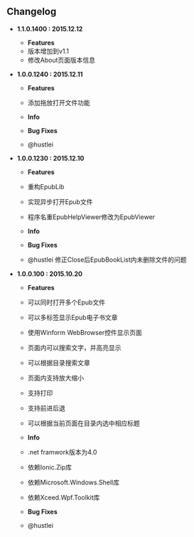 ## Changelog

+ **1.1.0.1400 : 2015.12.12**
    - **Features**
	- 版本增加到v1.1
	- 修改About页面版本信息

+ **1.0.0.1240 : 2015.12.11**
    - **Features**
	- 添加拖放打开文件功能

	- **Info**

    - **Bug Fixes**
    - @hustlei 

+ **1.0.0.1230 : 2015.12.10**
    - **Features**
	- 重构EpubLib
	- 实现异步打开Epub文件
	- 程序名重EpubHelpViewer修改为EpubViewer

	- **Info**

    - **Bug Fixes**
    - @hustlei 修正Close后EpubBookList内未删除文件的问题

+ **1.0.0.100 : 2015.10.20**
    - **Features**
    - 可以同时打开多个Epub文件
    - 可以多标签显示Epub电子书文章
    - 使用Winform WebBrowser控件显示页面
    - 页面内可以搜索文字，并高亮显示
    - 可以根据目录搜索文章
    - 页面内支持放大缩小
    - 支持打印
    - 支持前进后退
    - 可以根据当前页面在目录内选中相应标题

	- **Info**
	- .net framwork版本为4.0
	- 依赖Ionic.Zip库
	- 依赖Microsoft.Windows.Shell库
	- 依赖Xceed.Wpf.Toolkit库

    - **Bug Fixes**
    - @hustlei 